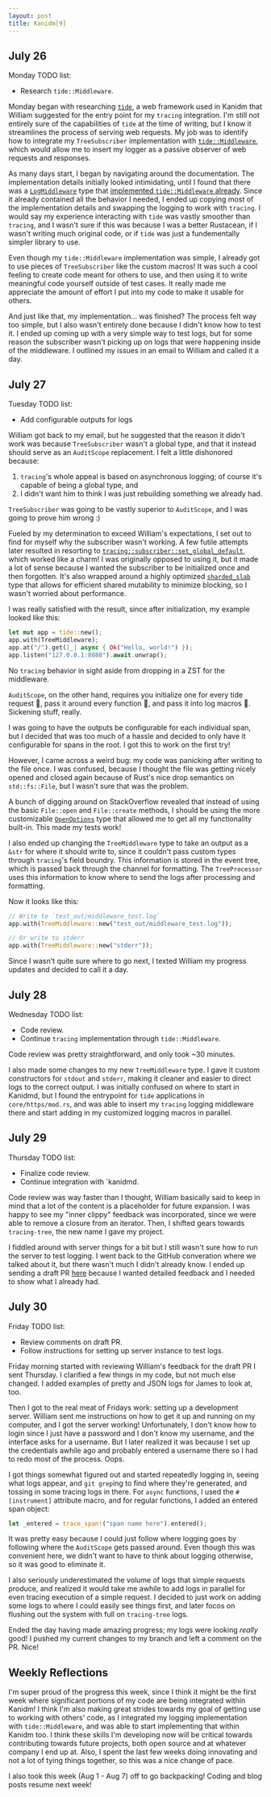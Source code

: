 ```yaml
---
layout: post
title: Kanidm[9]
---
```


## July 26
Monday TODO list:
* Research `tide::Middleware`.

Monday began with researching [`tide`](https://docs.rs/tide/0.16.0/tide/), a web framework used in Kanidm that William suggested for the entry point for my `tracing` integration. I'm still not entirely sure of the capabilities of `tide` at the time of writing, but I know it streamlines the process of serving web requests. My job was to identify how to integrate my `TreeSubscriber` implementation with [`tide::Middleware`](https://docs.rs/tide/0.16.0/tide/trait.Middleware.html), which would allow me to insert my logger as a passive observer of web requests and responses.

As many days start, I began by navigating around the documentation. The implementation details initially looked intimidating, until I found that there was a [`LogMiddleware`](https://docs.rs/tide/0.16.0/tide/log/struct.LogMiddleware.html) type that [implemented `tide::Middleware` already](https://docs.rs/tide/0.16.0/tide/trait.Middleware.html#impl-Middleware%3CState%3E-3). Since it already contained all the behavior I needed, I ended up copying most of the implementation details and swapping the logging to work with `tracing`. I would say my experience interacting with `tide` was vastly smoother than `tracing`, and I wasn't sure if this was because I was a better Rustacean, if I wasn't writing much original code, or if `tide` was just a fundementally simpler library to use.

Even though my `tide::Middleware` implementation was simple, I already got to use pieces of `TreeSubscriber` like the custom macros! It was such a cool feeling to create code meant for others to use, and then using it to write meaningful code yourself outside of test cases. It really made me appreciate the amount of effort I put into my code to make it usable for others.

And just like that, my implementation... was finished? The process felt way too simple, but I also wasn't entirely done because I didn't know how to test it. I ended up coming up with a very simple way to test logs, but for some reason the subscriber wasn't picking up on logs that were happening inside of the middleware. I outlined my issues in an email to William and called it a day.

## July 27
Tuesday TODO list:
* Add configurable outputs for logs

William got back to my email, but he suggested that the reason it didn't work was because `TreeSubscriber` wasn't a global type, and that it instead should serve as an `AuditScope` replacement. I felt a little dishonored because:

1. `tracing`'s whole appeal is based on asynchronous logging; of course it's capable of being a global type, and
2. I didn't want him to think I was just rebuilding something we already had.

`TreeSubscriber` was going to be vastly superior to `AuditScope`, and I was going to prove him wrong :)

Fueled by my determination to exceed William's expectations, I set out to find for myself why the subscriber wasn't working. A few futile attempts later resulted in resorting to [`tracing::subscriber::set_global_default`](https://docs.rs/tracing/0.1.26/tracing/subscriber/fn.set_global_default.html), which worked like a charm! I was originally opposed to using it, but it made a lot of sense because I wanted the subscriber to be initialized once and then forgotten. It's also wrapped around a highly optimized [`sharded_slab`](https://docs.rs/sharded-slab/0.1.1/sharded_slab/) type that allows for efficient shared mutability to minimize blocking, so I wasn't worried about performance.

I was really satisfied with the result, since after initialization, my example looked like this:
```rust
let mut app = tide::new();
app.with(TreeMiddleware);
app.at("/").get(|_| async { Ok("Hello, world!") });
app.listen("127.0.0.1:8080").await.unwrap();
```

No `tracing` behavior in sight aside from dropping in a ZST for the middleware.

`AuditScope`, on the other hand, requires you initialize one for every tide request 🥴, pass it around every function 🤢, and pass it into log macros 🤮. Sickening stuff, really.

I was going to have the outputs be configurable for each individual span, but I decided that was too much of a hassle and decided to only have it configurable for spans in the root. I got this to work on the first try!

However, I came across a weird bug: my code was panicking after writing to the file once. I was confused, because I thought the file was getting nicely opened and closed again because of Rust's nice drop semantics on `std::fs::File`, but I wasn't sure that was the problem.

A bunch of digging around on StackOverflow revealed that instead of using the basic `File::open` and `File::create` methods, I should be using the more customizable [`OpenOptions`](https://doc.rust-lang.org/std/fs/struct.OpenOptions.html) type that allowed me to get all my functionality built-in. This made my tests work!

I also ended up changing the `TreeMiddleware` type to take an output as a `&str` for where it should write to, since it couldn't pass custom types through `tracing`'s field boundry. This information is stored in the event tree, which is passed back through the channel for formatting. The `TreeProcessor` uses this information to know where to send the logs after processing and formatting.

Now it looks like this:
```rust
// Write to `test_out/middleware_test.log`
app.with(TreeMiddleware::new("test_out/middleware_test.log"));

// Or write to stderr
app.with(TreeMiddleware::new("stderr"));
```

Since I wasn't quite sure where to go next, I texted William my progress updates and decided to call it a day.

## July 28
Wednesday TODO list:
* Code review.
* Continue `tracing` implementation through `tide::Middleware`.

Code review was pretty straightforward, and only took ~30 minutes.

I also made some changes to my new `TreeMiddleware` type. I gave it custom constructors for `stdout` and `stderr`, making it cleaner and easier to direct logs to the correct output. I was initially confused on where to start in Kanidmd, but I found the entrypoint for `tide` applications in `core/https/mod.rs`, and was able to insert my `tracing` logging middleware there and start adding in my customized logging macros in parallel.

## July 29
Thursday TODO list:
* Finalize code review.
* Continue integration with `kanidmd.

Code review was way faster than I thought, William basically said to keep in mind that a lot of the content is a placeholder for future expansion. I was happy to see my "inner clippy" feedback was incorporated, since we were able to remove a closure from an iterator. Then, I shifted gears towards `tracing-tree`, the new name I gave my project.

I fiddled around with server things for a bit but I still wasn't sure how to run the server to test logging. I went back to the GitHub converation where we talked about it, but there wasn't much I didn't already know. I ended up sending a draft PR [here](https://github.com/kanidm/kanidm/pull/544) because I wanted detailed feedback and I needed to show what I already had.

## July 30
Friday TODO list:
* Review comments on draft PR.
* Follow instructions for setting up server instance to test logs.

Friday morning started with reviewing William's feedback for the draft PR I sent Thursday. I clarified a few things in my code, but not much else changed. I added examples of pretty and JSON logs for James to look at, too.

Then I got to the real meat of Fridays work: setting up a development server. William sent me instructions on how to get it up and running on my computer, and I got the server working! Unfortunately, I don't know how to login since I just have a password and I don't know my username, and the interface asks for a username. But I later realized it was because I set up the credentials awhile ago and probably entered a username there so I had to redo most of the process. Oops.

I got things somewhat figured out and started repeatedly logging in, seeing what logs appear, and `git grep`ing to find where they're generated, and tossing in some tracing logs in there. For `async` functions, I used the `#[instrument]` attribute macro, and for regular functions, I added an entered span object:

```rust
let _entered = trace_span!("span name here").entered();
```

It was pretty easy because I could just follow where logging goes by following where the `AuditScope` gets passed around. Even though this was convenient here, we didn't want to have to think about logging otherwise, so it was good to eliminate it.

I also seriously underestimated the volume of logs that simple requests produce, and realized it would take me awhile to add logs in parallel for even tracing execution of a simple request. I decided to just work on adding some logs to where I could easily see things first, and later focos on flushing out the system with full on `tracing-tree` logs.

Ended the day having made amazing progress; my logs were looking _really_ good! I pushed my current changes to my branch and left a comment on the PR. Nice!

## Weekly Reflections
I'm super proud of the progress this week, since I think it might be the first week where significant portions of my code are being integrated within Kanidm! I think I'm also making great strides towards my goal of getting use to working with others' code, as I integrated my logging implementation with `tide::Middleware`, and was able to start implementing that within Kanidm too. I think these skills I'm developing now will be critical towards contributing towards future projects, both open source and at whatever company I end up at. Also, I spent the last few weeks doing innovating and not a lot of tying things together, so this was a nice change of pace. 

I also took this week (Aug 1 - Aug 7) off to go backpacking! Coding and blog posts resume next week!

